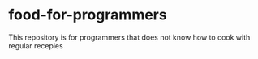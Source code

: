 # food-for-programmers
This repository is for programmers that does not know how to cook with regular recepies
